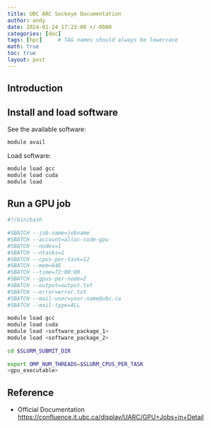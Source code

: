 ```yaml
---
title: UBC ARC Sockeye Documentation
author: andy
date: 2024-01-24 17:23:00 +/-0080
categories: [doc]
tags: [hpc]     # TAG names should always be lowercase
math: true
toc: true
layout: post
---
```


## Introduction 

## Install and load software

See the available software:
```bash
module avail
```

Load software:
```bash
module load gcc
module load cuda
module load 

```

## Run a GPU job
```bash
#!/bin/bash
 
#SBATCH --job-name=jobname            
#SBATCH --account=alloc-code-gpu    
#SBATCH --nodes=1                  
#SBATCH --ntasks=1
#SBATCH --cpus-per-task=12                           
#SBATCH --mem=64G                  
#SBATCH --time=72:00:00             
#SBATCH --gpus-per-node=2
#SBATCH --output=output.txt         
#SBATCH --error=error.txt          
#SBATCH --mail-user=your.name@ubc.ca
#SBATCH --mail-type=ALL                               
 
module load gcc
module load cuda
module load <software_package_1>
module load <software_package_2>
 
cd $SLURM_SUBMIT_DIR
 
export OMP_NUM_THREADS=$SLURM_CPUS_PER_TASK
<gpu_executable>

```

## Reference
- Official Documentation <https://confluence.it.ubc.ca/display/UARC/GPU+Jobs+in+Detail>

